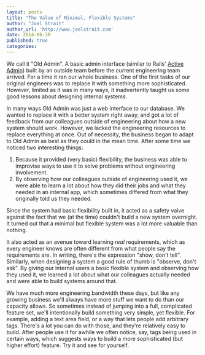 ```yaml
---
layout: posts
title: "The Value of Minimal, Flexible Systems"
author: "Joel Strait"
author_url: 'http://www.joelstrait.com'
date: 2014-06-30
published: true
categories: 
---
```


We call it "Old Admin". A basic admin interface (similar to Rails' [Active Admin](http://activeadmin.info/)) built by an outside team before the current engineering team arrived. For a time it ran our whole business. One of the first tasks of our original engineers was to replace it with something more sophisticated. However, limited as it was in many ways, it inadvertently taught us some good lessons about designing internal systems.

In many ways Old Admin was just a web interface to our database. We wanted to replace it with a better system right away, and got a lot of feedback from our colleagues outside of engineering about how a new system should work. However, we lacked the engineering resources to replace everything at once. Out of necessity, the business began to adapt to Old Admin as best as they could in the mean time. After some time we noticed two interesting things:

1. Because it provided (very basic) flexibility, the business was able to improvise ways to use it to solve problems without engineering involvement.
2. By observing how our colleagues outside of engineering used it, we were able to learn a lot about how they did their jobs and what they needed in an internal app, which sometimes differed from what they originally told us they needed.

Since the system had basic flexibility built in, it acted as a safety valve against the fact that we (at the time) couldn't build a new system overnight. It turned out that a minimal but flexible system was a lot more valuable than nothing.

It also acted as an avenue toward learning *real* requirements, which as every engineer knows are often different from what people say the requirements are. In writing, there's the expression "show, don't tell". Similarly, when designing a system a good rule of thumb is "observe, don't ask". By giving our internal users a basic flexible system and observing how they used it, we learned a lot about what our colleagues actually needed and were able to build systems around that.

We have much more engineering bandwidth these days, but like any growing business we'll always have more stuff we want to do than our capacity allows. So sometimes instead of jumping into a full, complicated feature set, we'll intentionally build something very simple, yet flexible. For example, adding a text area field, or a way that lets people add arbitrary tags. There's a lot you can do with those, and they're relatively easy to build. After people use it for awhile we often notice, say, tags being used in certain ways, which suggests ways to build a more sophisticated (but higher effort) feature. Try it and see for yourself.
